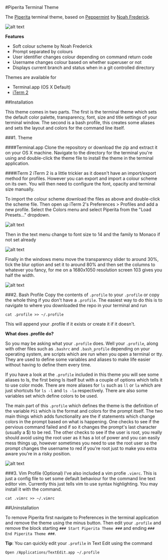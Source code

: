 #Piperita Terminal Theme

The [Piperita](http://www.jacobtomlinson.co.uk/2013/10/17/mac-os-x-terminal-theme-piperita/) terminal theme, based on [Peppermint](http://noahfrederick.com/blog/2011/lion-terminal-theme-peppermint/) by [Noah Frederick](http://noahfrederick.com/).

![alt text](http://www.jacobtomlinson.co.uk/wp-content/uploads/2013/10/terminal.png "Piperita")

__Features__
* Soft colour scheme by Noah Frederick
* Prompt separated by colours
* User identifier changes colour depending on command return code
* Username changes colour based on whether superuser or not
* Displays current branch and status when in a git controlled directory

Themes are available for
* Terminal.app (OS X Default)
* [iTerm 2](http://www.iterm2.com/)

##Installation

This theme comes in two parts. The first is the terminal theme which sets the default color palette, transparency, font, size and title settings of your terminal window. The second is a bash profile, this creates some aliases and sets the layout and colors for the command line itself.

###1. Theme

####Terminal.app
Clone the repository or download the zip and extract it on your OS X machine. Navigate to the directory for the terminal you're using and double-click the theme file to install the theme in the terminal application.

####iTerm 2
iTerm 2 is a little trickier as it doesn't have an import/export method for profiles. However you can export and import a colour scheme on its own. You will then need to configure the font, opacity and terminal size manually.

To import the colour scheme download the files as above and double-click the scheme file. Then open up iTerm 2's Preferences > Profiles and add a new profile. Select the Colors menu and select Piperita from the "Load Presets..." dropdown.

![alt text](http://www.jacobtomlinson.co.uk/wp-content/uploads/2013/10/Screen-Shot-2013-10-17-at-18.12.31-1024x770.png "iTerm 2 Color Menu")

Then in the text menu change to font size to 14 and the family to Monaco if not set already

![alt text](http://www.jacobtomlinson.co.uk/wp-content/uploads/2013/10/Screen-Shot-2013-10-17-at-18.13.21.png "iTerm 2 Font Menu")

Finally in the windows menu move the transparency slider to around 30%, tick the blur option and set it to around 80% and then set the columns to whatever you fancy, for me on a 1680x1050 resolution screen 103 gives you half the width.

![alt text](http://www.jacobtomlinson.co.uk/wp-content/uploads/2013/10/Screen-Shot-2013-10-17-at-18.13.01.png "iTerm 2 Window Menu")

###2. Bash Profile
Copy the contents of `.profile` to your `.profile` or copy the whole thing if you don't have a `.profile`. The easiest way to do this is to navigate to where you downloaded the repo in your terminal and run

```
cat .profile >> ~/.profile
```

This will append your .profile if it exists or create it if it doesn't.

__What does .profile do?__

So you may be asking what your `.profile` does. Well your `.profile`, along with other files such as `.bashrc` and `.bash_profile` depending on your operating system, are scripts which are run when you open a terminal or tty. They are used to define some variables and aliases to make life easier without having to define them every time.

If you have a look at the `.profile` included in this theme you will see some aliases to ls, the first being ls itself but with a couple of options which tells it to use color mode. There are more aliases for `ls` such as `ll` or `la` which are just shortcuts for `ls -l` and `ls -la` respectively. There are also some variables set which define colors to be used.

The main part of this `.profile` which defines the theme is the definition of the variable `PS1` which is the format and colors for the prompt itself. The two main things which adds functionality are the if statements which change colors in the prompt based on what is happening. One checks to see if the pervious command failed and if so it changes the prompt's last character (usually a $) to be red. The other checks to see if the user is root, you really should avoid using the root user as it has a lot of power and you can easily mess things up, however sometimes you need to use the root user so the prompt changes the username to red if you're root just to make you extra aware you're in a risky position.

![alt text](http://www.jacobtomlinson.co.uk/wp-content/uploads/2013/10/rootprompt.png "Root Prompt")

###3. Vim Profile (Optional)
I've also included a vim profie `.vimrc`. This is just a config file to set some default behaviour for the command line text editor vim. Currently this just tells vim to use syntax highlighting. You may install it with the command.

```
cat .vimrc >> ~/.vimrc
```

##Uninstallation

To remove Piperita first navigate to Preferences in the terminal application and remove the theme using the minus button. Then edit your `.profile` and remove the block starting `### Start Piperita Theme ###` and ending `### End Piperita Theme ###`.

__Tip__: You can quickly edit your `.profile` in Text Edit using the command

```
Open /Applications/TextEdit.app ~/.profile
```
